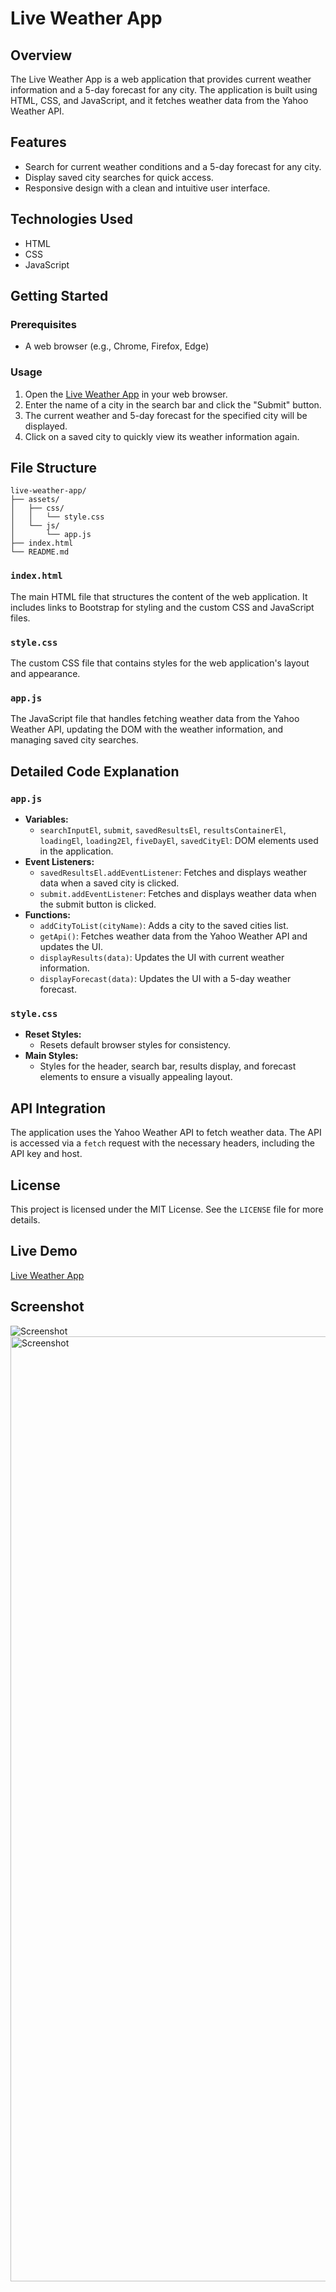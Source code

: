 # Live Weather App

## Overview
The Live Weather App is a web application that provides current weather information and a 5-day forecast for any city. The application is built using HTML, CSS, and JavaScript, and it fetches weather data from the Yahoo Weather API.

## Features
- Search for current weather conditions and a 5-day forecast for any city.
- Display saved city searches for quick access.
- Responsive design with a clean and intuitive user interface.

## Technologies Used
- HTML
- CSS
- JavaScript

## Getting Started
### Prerequisites
- A web browser (e.g., Chrome, Firefox, Edge)

### Usage
1. Open the [Live Weather App](https://lopezivan763.github.io/live-wheather-app/) in your web browser.
2. Enter the name of a city in the search bar and click the "Submit" button.
3. The current weather and 5-day forecast for the specified city will be displayed.
4. Click on a saved city to quickly view its weather information again.

## File Structure
```
live-weather-app/
├── assets/
│   ├── css/
│   │   └── style.css
│   └── js/
│       └── app.js
├── index.html
└── README.md
```

### `index.html`
The main HTML file that structures the content of the web application. It includes links to Bootstrap for styling and the custom CSS and JavaScript files.

### `style.css`
The custom CSS file that contains styles for the web application's layout and appearance.

### `app.js`
The JavaScript file that handles fetching weather data from the Yahoo Weather API, updating the DOM with the weather information, and managing saved city searches.

## Detailed Code Explanation
### `app.js`
- **Variables:**
  - `searchInputEl`, `submit`, `savedResultsEl`, `resultsContainerEl`, `loadingEl`, `loading2El`, `fiveDayEl`, `savedCityEl`: DOM elements used in the application.
- **Event Listeners:**
  - `savedResultsEl.addEventListener`: Fetches and displays weather data when a saved city is clicked.
  - `submit.addEventListener`: Fetches and displays weather data when the submit button is clicked.
- **Functions:**
  - `addCityToList(cityName)`: Adds a city to the saved cities list.
  - `getApi()`: Fetches weather data from the Yahoo Weather API and updates the UI.
  - `displayResults(data)`: Updates the UI with current weather information.
  - `displayForecast(data)`: Updates the UI with a 5-day weather forecast.

### `style.css`
- **Reset Styles:**
  - Resets default browser styles for consistency.
- **Main Styles:**
  - Styles for the header, search bar, results display, and forecast elements to ensure a visually appealing layout.

## API Integration
The application uses the Yahoo Weather API to fetch weather data. The API is accessed via a `fetch` request with the necessary headers, including the API key and host.

## License
This project is licensed under the MIT License. See the `LICENSE` file for more details.

## Live Demo
[Live Weather App](https://lopezivan763.github.io/live-wheather-app/)

## Screenshot
![Screenshot](assets/Screenshot.png)
<img width="1512" alt="Screenshot" src="https://github.com/lopezivan763/live-wheather-app/assets/84734876/7b89c289-c9d0-4668-9bad-3907ae6f7e08">
